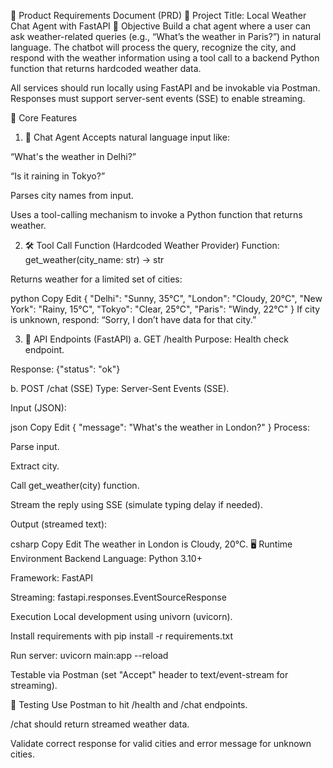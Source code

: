 🧾 Product Requirements Document (PRD)
🧠 Project Title: Local Weather Chat Agent with FastAPI
📌 Objective
Build a chat agent where a user can ask weather-related queries (e.g., “What’s the weather in Paris?”) in natural language. The chatbot will process the query, recognize the city, and respond with the weather information using a tool call to a backend Python function that returns hardcoded weather data.

All services should run locally using FastAPI and be invokable via Postman. Responses must support server-sent events (SSE) to enable streaming.

🎯 Core Features
1. 🧠 Chat Agent
Accepts natural language input like:

“What's the weather in Delhi?”

“Is it raining in Tokyo?”

Parses city names from input.

Uses a tool-calling mechanism to invoke a Python function that returns weather.

2. 🛠️ Tool Call Function (Hardcoded Weather Provider)
Function: get_weather(city_name: str) -> str

Returns weather for a limited set of cities:

python
Copy
Edit
{
  "Delhi": "Sunny, 35°C",
  "London": "Cloudy, 20°C",
  "New York": "Rainy, 15°C",
  "Tokyo": "Clear, 25°C",
  "Paris": "Windy, 22°C"
}
If city is unknown, respond: “Sorry, I don’t have data for that city.”

3. 🚀 API Endpoints (FastAPI)
a. GET /health
Purpose: Health check endpoint.

Response: {"status": "ok"}

b. POST /chat (SSE)
Type: Server-Sent Events (SSE).

Input (JSON):

json
Copy
Edit
{
  "message": "What's the weather in London?"
}
Process:

Parse input.

Extract city.

Call get_weather(city) function.

Stream the reply using SSE (simulate typing delay if needed).

Output (streamed text):

csharp
Copy
Edit
The weather in London is Cloudy, 20°C.
🖥️ Runtime Environment
Backend
Language: Python 3.10+

Framework: FastAPI

Streaming: fastapi.responses.EventSourceResponse

Execution
Local development using univorn (uvicorn).

Install requirements with pip install -r requirements.txt

Run server: uvicorn main:app --reload

Testable via Postman (set "Accept" header to text/event-stream for streaming).

🧪 Testing
Use Postman to hit /health and /chat endpoints.

/chat should return streamed weather data.

Validate correct response for valid cities and error message for unknown cities.